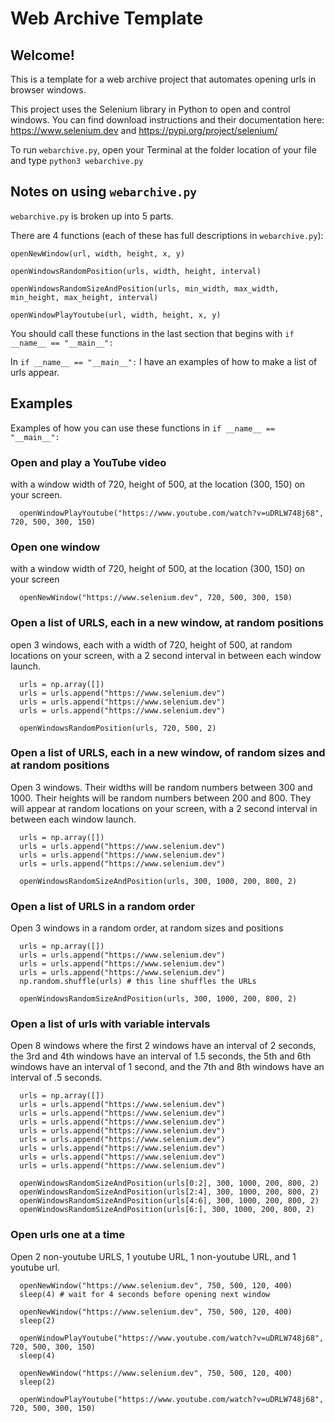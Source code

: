 # Web Archive Template

## Welcome!
This is a template for a web archive project that automates opening urls in browser windows.

This project uses the Selenium library in Python to open and control windows.
You can find download instructions and their documentation here: https://www.selenium.dev and https://pypi.org/project/selenium/

To run `webarchive.py`, open your Terminal at the folder location of your file and type `python3 webarchive.py`

## Notes on using `webarchive.py`
`webarchive.py` is broken up into 5 parts.

There are 4 functions (each of these has full descriptions in `webarchive.py`):

`openNewWindow(url, width, height, x, y)`

`openWindowsRandomPosition(urls, width, height, interval)`

`openWindowsRandomSizeAndPosition(urls, min_width, max_width, min_height, max_height, interval)`

`openWindowPlayYoutube(url, width, height, x, y)`

You should call these functions in the last section that begins with `if __name__ == "__main__":`

In `if __name__ == "__main__":` I have an examples of how to make a list of urls appear.

## Examples

Examples of how you can use these functions in `if __name__ == "__main__":`

### Open and play a YouTube video
with a window width of 720, height of 500, at the location (300, 150) on your screen.
```
  openWindowPlayYoutube("https://www.youtube.com/watch?v=uDRLW748j68", 720, 500, 300, 150)
```

### Open one window
with a window width of 720, height of 500, at the location (300, 150) on your screen
```
  openNewWindow("https://www.selenium.dev", 720, 500, 300, 150)
```

### Open a list of URLS, each in a new window, at random positions
open 3 windows, each with a width of 720, height of 500, at random locations on your screen, with a 2 second interval in between each window launch.
```
  urls = np.array([])
  urls = urls.append("https://www.selenium.dev")
  urls = urls.append("https://www.selenium.dev")
  urls = urls.append("https://www.selenium.dev")

  openWindowsRandomPosition(urls, 720, 500, 2)
```

### Open a list of URLS, each in a new window, of random sizes and at random positions
Open 3 windows. Their widths will be random numbers between 300 and 1000. Their heights will be random numbers between 200 and 800. They will appear at random locations on your screen, with a 2 second interval in between each window launch.
```
  urls = np.array([])
  urls = urls.append("https://www.selenium.dev")
  urls = urls.append("https://www.selenium.dev")
  urls = urls.append("https://www.selenium.dev")

  openWindowsRandomSizeAndPosition(urls, 300, 1000, 200, 800, 2)
```

### Open a list of URLS in a random order
Open 3 windows in a random order, at random sizes and positions
```
  urls = np.array([])
  urls = urls.append("https://www.selenium.dev")
  urls = urls.append("https://www.selenium.dev")
  urls = urls.append("https://www.selenium.dev")
  np.random.shuffle(urls) # this line shuffles the URLs

  openWindowsRandomSizeAndPosition(urls, 300, 1000, 200, 800, 2)
```

### Open a list of urls with variable intervals
Open 8 windows where the first 2 windows have an interval of 2 seconds, the 3rd and 4th windows have an interval of 1.5 seconds, the 5th and 6th windows have an interval of 1 second, and the 7th and 8th windows have an interval of .5 seconds.
```
  urls = np.array([])
  urls = urls.append("https://www.selenium.dev")
  urls = urls.append("https://www.selenium.dev")
  urls = urls.append("https://www.selenium.dev")
  urls = urls.append("https://www.selenium.dev")
  urls = urls.append("https://www.selenium.dev")
  urls = urls.append("https://www.selenium.dev")
  urls = urls.append("https://www.selenium.dev")
  urls = urls.append("https://www.selenium.dev")

  openWindowsRandomSizeAndPosition(urls[0:2], 300, 1000, 200, 800, 2)
  openWindowsRandomSizeAndPosition(urls[2:4], 300, 1000, 200, 800, 2)
  openWindowsRandomSizeAndPosition(urls[4:6], 300, 1000, 200, 800, 2)
  openWindowsRandomSizeAndPosition(urls[6:], 300, 1000, 200, 800, 2)

```

### Open urls one at a time
Open 2 non-youtube URLS, 1 youtube URL, 1 non-youtube URL, and 1 youtube url.
```
  openNewWindow("https://www.selenium.dev", 750, 500, 120, 400)
  sleep(4) # wait for 4 seconds before opening next window

  openNewWindow("https://www.selenium.dev", 750, 500, 120, 400)
  sleep(2)

  openWindowPlayYoutube("https://www.youtube.com/watch?v=uDRLW748j68", 720, 500, 300, 150)
  sleep(4)

  openNewWindow("https://www.selenium.dev", 750, 500, 120, 400)
  sleep(2)

  openWindowPlayYoutube("https://www.youtube.com/watch?v=uDRLW748j68", 720, 500, 300, 150)

```